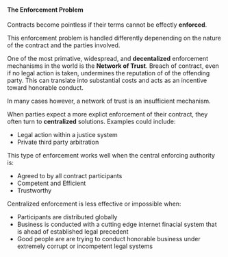 #### The Enforcement Problem

Contracts become pointless if their terms cannot be effectly **enforced**.

This enforcement problem is handled differently depenending on the nature of
the contract and the parties involved.

One of the most primative, widespread, and **decentalized** enforcement mechanisms in the world is the **Network of Trust**. Breach of contract, even if no legal action is taken, undermines the reputation of of the offending party. This can translate into substantial costs and acts as an incentive toward honorable conduct.

In many cases however, a network of trust is an insufficient mechanism.

When parties expect a more explict enforcement of their contract, they often
turn to **centralized** solutions. Examples could include:

* Legal action within a justice system
* Private third party arbitration

This type of enforcement works well when the central enforcing authority is:

* Agreed to by all contract participants
* Competent and Efficient
* Trustworthy

Centralized enforcement is less effective or impossible when:

* Participants are distributed globally
* Business is conducted with a cutting edge internet finacial system that is ahead of established legal precedent
* Good people are are trying to conduct honorable business under extremely corrupt or incompetent legal systems 
